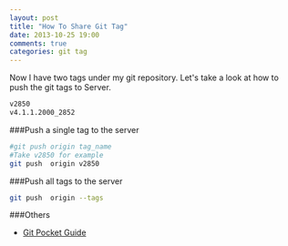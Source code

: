 ```yaml
---
layout: post
title: "How To Share Git Tag"
date: 2013-10-25 19:00
comments: true
categories: git tag
---
```

Now I have two tags under my git repository. Let's take a look at how to push the git tags to Server.
```bash
v2850
v4.1.1.2000_2852
```
###Push a single tag to the server
```bash
#git push origin tag_name
#Take v2850 for example
git push  origin v2850 
```

###Push all tags to the server
```bash
git push  origin --tags
```

###Others
  * <a href="http://www.amazon.com/gp/product/1449325866/ref=as_li_tl?ie=UTF8&camp=1789&creative=9325&creativeASIN=1449325866&linkCode=as2&tag=droidyueblog-20&linkId=4VH4KYJK2JZU7ZKB">Git Pocket Guide</a><img src="http://ir-na.amazon-adsystem.com/e/ir?t=droidyueblog-20&l=as2&o=1&a=1449325866" width="1" height="1" border="0" alt="" style="border:none !important; margin:0px !important;" />

